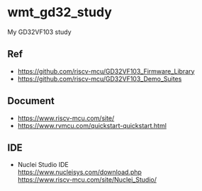 # wmt_gd32_study
My GD32VF103 study

## Ref      
* https://github.com/riscv-mcu/GD32VF103_Firmware_Library  
* https://github.com/riscv-mcu/GD32VF103_Demo_Suites  

## Document  
* https://www.riscv-mcu.com/site/  
* https://www.rvmcu.com/quickstart-quickstart.html  

## IDE  
* Nuclei Studio IDE  
https://www.nucleisys.com/download.php  
https://www.riscv-mcu.com/site/Nuclei_Studio/  


